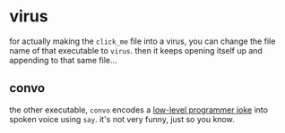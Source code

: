 # virus

for actually making the `click_me` file into a virus, you can change the file name of that executable to `virus`.
then it keeps opening itself up and appending to that same file...

## convo

the other executable, `convo` encodes a [low-level programmer joke](https://qr.ae/TUfJMq) into spoken voice using `say`.
it's not very funny, just so you know.
